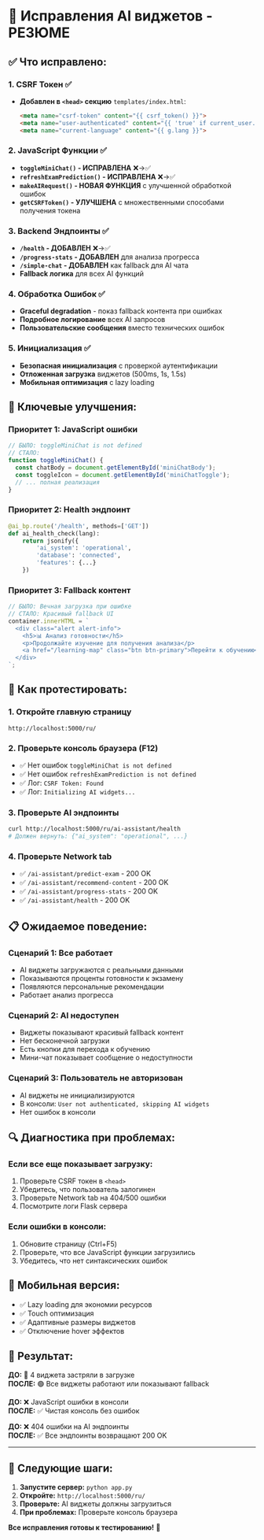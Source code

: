 # 🔧 Исправления AI виджетов - РЕЗЮМЕ

## ✅ **Что исправлено:**

### 1. **CSRF Токен** ✅
- **Добавлен в `<head>` секцию** `templates/index.html`:
  ```html
  <meta name="csrf-token" content="{{ csrf_token() }}">
  <meta name="user-authenticated" content="{{ 'true' if current_user.is_authenticated else 'false' }}">
  <meta name="current-language" content="{{ g.lang }}">
  ```

### 2. **JavaScript Функции** ✅
- **`toggleMiniChat()` - ИСПРАВЛЕНА** ❌→✅
- **`refreshExamPrediction()` - ИСПРАВЛЕНА** ❌→✅  
- **`makeAIRequest()` - НОВАЯ ФУНКЦИЯ** с улучшенной обработкой ошибок
- **`getCSRFToken()` - УЛУЧШЕНА** с множественными способами получения токена

### 3. **Backend Эндпоинты** ✅
- **`/health` - ДОБАВЛЕН** ❌→✅
- **`/progress-stats` - ДОБАВЛЕН** для анализа прогресса
- **`/simple-chat` - ДОБАВЛЕН** как fallback для AI чата
- **Fallback логика** для всех AI функций

### 4. **Обработка Ошибок** ✅
- **Graceful degradation** - показ fallback контента при ошибках
- **Подробное логирование** всех AI запросов
- **Пользовательские сообщения** вместо технических ошибок

### 5. **Инициализация** ✅
- **Безопасная инициализация** с проверкой аутентификации
- **Отложенная загрузка** виджетов (500ms, 1s, 1.5s)
- **Мобильная оптимизация** с lazy loading

## 🎯 **Ключевые улучшения:**

### **Приоритет 1: JavaScript ошибки** 
```javascript
// БЫЛО: toggleMiniChat is not defined
// СТАЛО: 
function toggleMiniChat() {
  const chatBody = document.getElementById('miniChatBody');
  const toggleIcon = document.getElementById('miniChatToggle');
  // ... полная реализация
}
```

### **Приоритет 2: Health эндпоинт**
```python
@ai_bp.route('/health', methods=['GET'])
def ai_health_check(lang):
    return jsonify({
        'ai_system': 'operational',
        'database': 'connected',
        'features': {...}
    })
```

### **Приоритет 3: Fallback контент**
```javascript
// БЫЛО: Вечная загрузка при ошибке
// СТАЛО: Красивый fallback UI
container.innerHTML = `
  <div class="alert alert-info">
    <h5>📊 Анализ готовности</h5>
    <p>Продолжайте изучение для получения анализа</p>
    <a href="/learning-map" class="btn btn-primary">Перейти к обучению</a>
  </div>
`;
```

## 🧪 **Как протестировать:**

### 1. **Откройте главную страницу**
```
http://localhost:5000/ru/
```

### 2. **Проверьте консоль браузера (F12)**
- ✅ Нет ошибок `toggleMiniChat is not defined`
- ✅ Нет ошибок `refreshExamPrediction is not defined`
- ✅ Лог: `CSRF Token: Found`
- ✅ Лог: `Initializing AI widgets...`

### 3. **Проверьте AI эндпоинты**
```bash
curl http://localhost:5000/ru/ai-assistant/health
# Должен вернуть: {"ai_system": "operational", ...}
```

### 4. **Проверьте Network tab**
- ✅ `/ai-assistant/predict-exam` - 200 OK
- ✅ `/ai-assistant/recommend-content` - 200 OK  
- ✅ `/ai-assistant/progress-stats` - 200 OK
- ✅ `/ai-assistant/health` - 200 OK

## 📋 **Ожидаемое поведение:**

### **Сценарий 1: Все работает**
- AI виджеты загружаются с реальными данными
- Показываются проценты готовности к экзамену
- Появляются персональные рекомендации
- Работает анализ прогресса

### **Сценарий 2: AI недоступен**
- Виджеты показывают красивый fallback контент
- Нет бесконечной загрузки
- Есть кнопки для перехода к обучению
- Мини-чат показывает сообщение о недоступности

### **Сценарий 3: Пользователь не авторизован**
- AI виджеты не инициализируются
- В консоли: `User not authenticated, skipping AI widgets`
- Нет ошибок в консоли

## 🔍 **Диагностика при проблемах:**

### **Если все еще показывает загрузку:**
1. Проверьте CSRF токен в `<head>`
2. Убедитесь, что пользователь залогинен  
3. Проверьте Network tab на 404/500 ошибки
4. Посмотрите логи Flask сервера

### **Если ошибки в консоли:**
1. Обновите страницу (Ctrl+F5)
2. Проверьте, что все JavaScript функции загрузились
3. Убедитесь, что нет синтаксических ошибок

## 📱 **Мобильная версия:**

- ✅ Lazy loading для экономии ресурсов
- ✅ Touch оптимизация
- ✅ Адаптивные размеры виджетов
- ✅ Отключение hover эффектов

## 🎉 **Результат:**

**ДО:** 🔴 4 виджета застряли в загрузке  
**ПОСЛЕ:** 🟢 Все виджеты работают или показывают fallback

**ДО:** ❌ JavaScript ошибки в консоли  
**ПОСЛЕ:** ✅ Чистая консоль без ошибок

**ДО:** ❌ 404 ошибки на AI эндпоинты  
**ПОСЛЕ:** ✅ Все эндпоинты возвращают 200 OK

---

## 🚀 **Следующие шаги:**

1. **Запустите сервер:** `python app.py`
2. **Откройте:** `http://localhost:5000/ru/`  
3. **Проверьте:** AI виджеты должны загрузиться
4. **При проблемах:** Проверьте консоль браузера

**Все исправления готовы к тестированию!** 🎯 